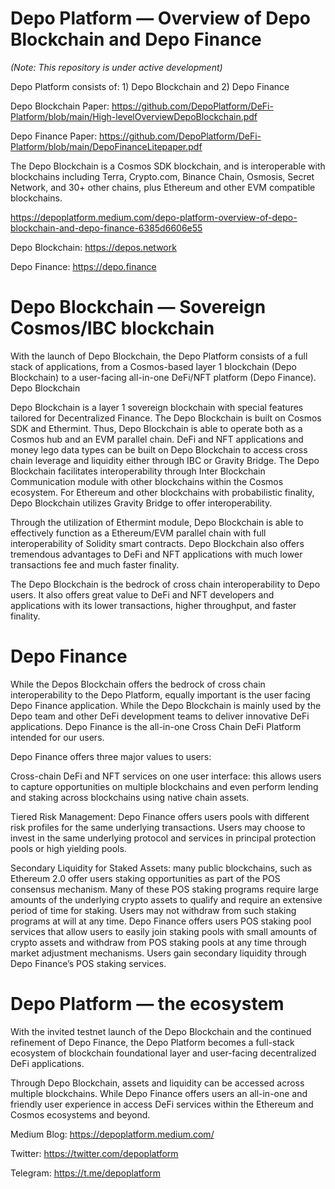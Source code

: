 # Depo Platform — Overview of Depo Blockchain and Depo Finance

*(Note: This repository is under active development)*

Depo Platform consists of: 1) Depo Blockchain and 2) Depo Finance

Depo Blockchain Paper:  https://github.com/DepoPlatform/DeFi-Platform/blob/main/High-levelOverviewDepoBlockchain.pdf

Depo Finance Paper:  https://github.com/DepoPlatform/DeFi-Platform/blob/main/DepoFinanceLitepaper.pdf


The Depo Blockchain is a Cosmos SDK blockchain, and is interoperable with blockchains including Terra, Crypto.com, Binance Chain, Osmosis, Secret Network, and 30+ other chains, plus Ethereum and other EVM compatible blockchains.

https://depoplatform.medium.com/depo-platform-overview-of-depo-blockchain-and-depo-finance-6385d6606e55

Depo Blockchain:  https://depos.network

Depo Finance:  https://depo.finance

# Depo Blockchain — Sovereign Cosmos/IBC blockchain

With the launch of Depo Blockchain, the Depo Platform consists of a full stack of applications, from a Cosmos-based layer 1 blockchain (Depo Blockchain) to a user-facing all-in-one DeFi/NFT platform (Depo Finance).
Depo Blockchain

Depo Blockchain is a layer 1 sovereign blockchain with special features tailored for Decentralized Finance. The Depo Blockchain is built on Cosmos SDK and Ethermint. Thus, Depo Blockchain is able to operate both as a Cosmos hub and an EVM parallel chain.
DeFi and NFT applications and money lego data types can be built on Depo Blockchain to access cross chain leverage and liquidity either through IBC or Gravity Bridge. The Depo Blockchain facilitates interoperability through Inter Blockchain Communication module with other blockchains within the Cosmos ecosystem. For Ethereum and other blockchains with probabilistic finality, Depo Blockchain utilizes Gravity Bridge to offer interoperability.

Through the utilization of Ethermint module, Depo Blockchain is able to effectively function as a Ethereum/EVM parallel chain with full interoperability of Solidity smart contracts. Depo Blockchain also offers tremendous advantages to DeFi and NFT applications with much lower transactions fee and much faster finality.

The Depo Blockchain is the bedrock of cross chain interoperability to Depo users. It also offers great value to DeFi and NFT developers and applications with its lower transactions, higher throughput, and faster finality.

# Depo Finance

While the Depos Blockchain offers the bedrock of cross chain interoperability to the Depo Platform, equally important is the user facing Depo Finance application. While the Depo Blockchain is mainly used by the Depo team and other DeFi development teams to deliver innovative DeFi applications. Depo Finance is the all-in-one Cross Chain DeFi Platform intended for our users.

Depo Finance offers three major values to users:

Cross-chain DeFi and NFT services on one user interface: this allows users to capture opportunities on multiple blockchains and even perform lending and staking across blockchains using native chain assets.

Tiered Risk Management: Depo Finance offers users pools with different risk profiles for the same underlying transactions. Users may choose to invest in the same underlying protocol and services in principal protection pools or high yielding pools.

Secondary Liquidity for Staked Assets: many public blockchains, such as Ethereum 2.0 offer users staking opportunities as part of the POS consensus mechanism. Many of these POS staking programs require large amounts of the underlying crypto assets to qualify and require an extensive period of time for staking. Users may not withdraw from such staking programs at will at any time. Depo Finance offers users POS staking pool services that allow users to easily join staking pools with small amounts of crypto assets and withdraw from POS staking pools at any time through market adjustment mechanisms. Users gain secondary liquidity through Depo Finance’s POS staking services.

# Depo Platform — the ecosystem

With the invited testnet launch of the Depo Blockchain and the continued refinement of Depo Finance, the Depo Platform becomes a full-stack ecosystem of blockchain foundational layer and user-facing decentralized DeFi applications.

Through Depo Blockchain, assets and liquidity can be accessed across multiple blockchains. While Depo Finance offers users an all-in-one and friendly user experience in access DeFi services within the Ethereum and Cosmos ecosystems and beyond.


Medium Blog: https://depoplatform.medium.com/

Twitter: https://twitter.com/depoplatform

Telegram: https://t.me/depoplatform




